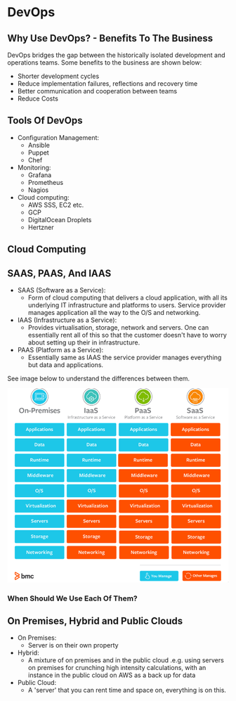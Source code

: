 # DevOps

## Why Use DevOps? - Benefits To The Business

DevOps bridges the gap between the historically isolated development and operations teams. Some benefits to the business are shown below:

* Shorter development cycles
*  Reduce implementation failures, reflections and recovery time
*  Better communication and cooperation between teams
*  Reduce Costs

## Tools Of DevOps

* Configuration Management:
	* Ansible
	* Puppet
	* Chef
* Monitoring:
	* Grafana
	* Prometheus
	* Nagios
* Cloud computing:
	* AWS SSS, EC2 etc.
	* GCP
	* DigitalOcean Droplets
	* Hertzner

## Cloud Computing

## SAAS, PAAS, And IAAS

* SAAS (Software as a Service):
	* Form of cloud computing that delivers a cloud application, with all its underlying IT infrastructure and platforms to users. Service provider manages application all the way to the O/S and networking.
* IAAS (Infrastructure as a Service):
	* Provides virtualisation, storage, network and servers. One can essentially rent all of this so that the customer doesn't have to worry about setting up their in infrastructure.
* PAAS (Platform as a Service):
	* Essentially same as IAAS the service provider manages everything but data and applications.


See image below to understand the differences between them.

![](Comparison-Table.png)



### When Should We Use Each Of Them?


## On Premises, Hybrid and Public Clouds

* On Premises:
	* Server is on their own property
* Hybrid:
	* A mixture of on premises and in the public cloud .e.g. using servers on premises for crunching high intensity calculations, with an instance in the public cloud on AWS as a back up for data
* Public Cloud:
	* A 'server' that you can rent time and space on, everything is on this.





